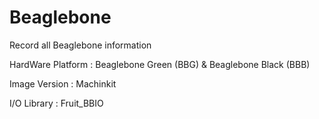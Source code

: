 # Beaglebone
Record all Beaglebone information

HardWare Platform : Beaglebone Green (BBG) & Beaglebone Black (BBB)

Image Version : Machinkit

I/O Library : Fruit_BBIO
